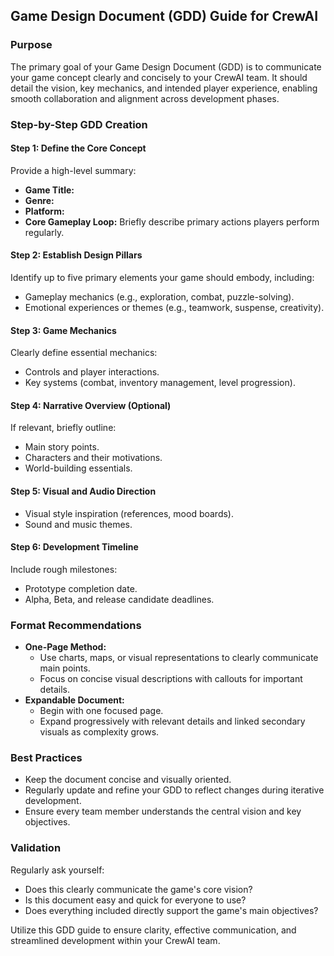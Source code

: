 ## Game Design Document (GDD) Guide for CrewAI

### Purpose
The primary goal of your Game Design Document (GDD) is to communicate your game concept clearly and concisely to your CrewAI team. It should detail the vision, key mechanics, and intended player experience, enabling smooth collaboration and alignment across development phases.

### Step-by-Step GDD Creation

#### Step 1: Define the Core Concept
Provide a high-level summary:
- **Game Title:**
- **Genre:**
- **Platform:**
- **Core Gameplay Loop:** Briefly describe primary actions players perform regularly.

#### Step 2: Establish Design Pillars
Identify up to five primary elements your game should embody, including:
- Gameplay mechanics (e.g., exploration, combat, puzzle-solving).
- Emotional experiences or themes (e.g., teamwork, suspense, creativity).

#### Step 3: Game Mechanics
Clearly define essential mechanics:
- Controls and player interactions.
- Key systems (combat, inventory management, level progression).

#### Step 4: Narrative Overview (Optional)
If relevant, briefly outline:
- Main story points.
- Characters and their motivations.
- World-building essentials.

#### Step 5: Visual and Audio Direction
- Visual style inspiration (references, mood boards).
- Sound and music themes.

#### Step 6: Development Timeline
Include rough milestones:
- Prototype completion date.
- Alpha, Beta, and release candidate deadlines.

### Format Recommendations
- **One-Page Method:**
  - Use charts, maps, or visual representations to clearly communicate main points.
  - Focus on concise visual descriptions with callouts for important details.
- **Expandable Document:**
  - Begin with one focused page.
  - Expand progressively with relevant details and linked secondary visuals as complexity grows.

### Best Practices
- Keep the document concise and visually oriented.
- Regularly update and refine your GDD to reflect changes during iterative development.
- Ensure every team member understands the central vision and key objectives.

### Validation
Regularly ask yourself:
- Does this clearly communicate the game's core vision?
- Is this document easy and quick for everyone to use?
- Does everything included directly support the game's main objectives?

Utilize this GDD guide to ensure clarity, effective communication, and streamlined development within your CrewAI team.

